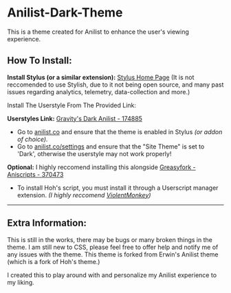 # Anilist-Dark-Theme

This is a theme created for Anilist to enhance the user's viewing experience. 


## How To Install:
**Install Stylus (or a similar extension):** [Stylus Home Page](https://add0n.com/stylus.html)
(It is not reccomended to use Stylish, due to it not being open source, and many past issues regarding analytics, telemetry, data-collection and more.)

Install The Userstyle From The Provided Link:

**Userstyles Link:** [Gravity's Dark Anilist - 174885](https://userstyles.org/styles/174885/gravity-s-dark-anilist)

- Go to [anilist.co](https://anilist.co/home) and ensure that the theme is enabled in Stylus *(or addon of choice).*
- Go to [anilist.co/settings](https://anilist.co/settings) and ensure that the "Site Theme" is set to 'Dark', otherwise the userstyle may not work properly!

**Optional:** I highly reccomend installing this alongside [Greasyfork - Aniscripts - 370473](https://greasyfork.org/en/scripts/370473-aniscripts)

- To install Hoh's script, you must install it through a Userscript manager extension.
*(I highly reccomend [ViolentMonkey](https://github.com/violentmonkey/violentmonkey))*
___________________________

## Extra Information:

This is still in the works, there may be bugs or many broken things in the theme.
I am still new to CSS, please feel free to offer help and notify me of any issues with the theme.
This theme is forked from Erwin's Anilist theme (which is a fork of Hoh's theme.)

I created this to play around with and personalize my Anilist experience to my liking.
